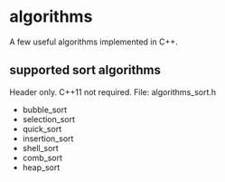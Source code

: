 # algorithms
A few useful algorithms implemented in C++.

## supported sort algorithms
Header only. C++11 not required.
File: algorithms_sort.h
  - bubble_sort
  - selection_sort
  - quick_sort
  - insertion_sort
  - shell_sort
  - comb_sort
  - heap_sort

